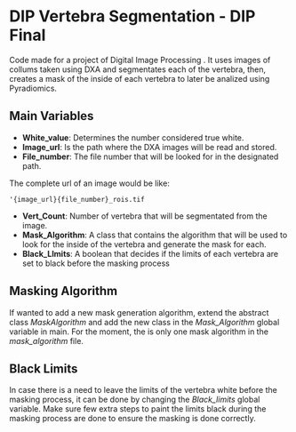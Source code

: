 # DIP Vertebra Segmentation - DIP Final
Code made for a project of Digital Image Processing . It uses images of collums taken using DXA and segmentates each of the vertebra, then, creates a mask of the inside of each vertebra to later be analized using Pyradiomics.

## Main Variables
* **White_value**: Determines the number considered true white.
* **Image_url**: Is the path where the DXA images will be read and stored.
* **File_number**: The file number that will be looked for in the designated path.

The complete url of an image would be like:
```
'{image_url}{file_number}_rois.tif
```
* **Vert_Count**: Number of vertebra that will be segmentated from the image.
* **Mask_Algorithm**: A class that contains the algorithm that will be used to look for the inside of the vertebra and generate the mask for each.
* **Black_LImits**: A boolean that decides if the limits of each vertebra are set to black before the masking process

## Masking Algorithm
If wanted to add a new mask generation algorithm, extend the abstract class *MaskAlgorithm* and add the new class in the *Mask_Algorithm* global variable in main.
For the moment, the is only one mask algorithm in the *mask_algorithm* file.

## Black Limits
In case there is a need to leave the limits of the vertebra white before the masking process, it can be done by changing the *Black_limits* global variable. Make sure few extra steps to paint the limits black during the masking process are done to ensure the masking is done correctly.